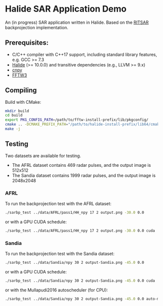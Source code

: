 # Halide SAR Application Demo

An (in progress) SAR application written in Halide.
Based on the [RITSAR](https://github.com/dm6718/RITSAR) backprojection implementation.


## Prerequisites:

* C/C++ compiler with C++17 support, including standard library features, e.g. GCC >= 7.3
* [Halide](https://halide-lang.org/) (>= 10.0.0) and transitive dependencies (e.g., LLVM >= 9.x)
* [cnpy](https://github.com/rogersce/cnpy)
* [FFTW3](http://www.fftw.org/)


## Compiling

Build with CMake:

```sh
mkdir build
cd build
export PKG_CONFIG_PATH=/path/to/fftw-install-prefix/lib/pkgconfig/
cmake .. -DCMAKE_PREFIX_PATH="/path/to/halide-install-prefix/lib64/cmake/Halide/;/path/to/cnpy-install-prefix/"
make -j
```


## Testing

Two datasets are available for testing.

* The AFRL dataset contains 469 radar pulses, and the output image is 512x512
* The Sandia dataset contains 1999 radar pulses, and the output image is 2048x2048

### AFRL

To run the backprojection test with the AFRL dataset:

```sh
./sarbp_test ../data/AFRL/pass1/HH_npy 17 2 output.png -30.0 0.0
```

or with a GPU CUDA schedule:

```sh
./sarbp_test ../data/AFRL/pass1/HH_npy 17 2 output.png -30.0 0.0 cuda
```

### Sandia

To run the backprojection test with the Sandia dataset:
```sh
./sarbp_test ../data/Sandia/npy 30 2 output-Sandia.png -45.0 0.0
```

or with a GPU CUDA schedule:

```sh
./sarbp_test ../data/Sandia/npy 30 2 output-Sandia.png -45.0 0.0 cuda
```

or with the Mullapudi2016 autoscheduler (for CPU):

```sh
./sarbp_test ../data/Sandia/npy 30 2 output-Sandia.png -45.0 0.0 auto-m16
```
